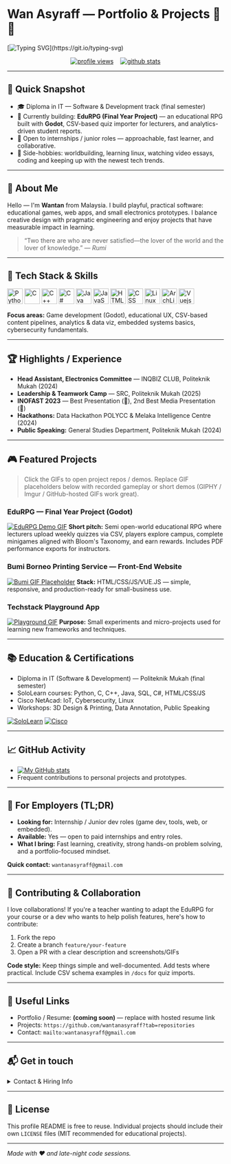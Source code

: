 # Wan Asyraff — Portfolio & Projects 🚀✨

[![Typing SVG](https://readme-typing-svg.demolab.com?font=Bitter\&duration=2000\&pause=2000\&color=52B6F7\&background=FFFFFF00\&width=650\&lines=Passionate+Coder+%26+Lifelong+Learner;Welcome+To+My+Profile!)](https://git.io/typing-svg)

<p align="center">
  <a href="https://github.com/wantanasyraff"><img alt="profile views" src="https://komarev.com/ghpvc/?username=wantanasyraff"/></a>
  &nbsp;&nbsp;
  <a href="https://github.com/wantanasyraff"><img alt="github stats" src="https://github-readme-stats.vercel.app/api?username=wantanasyraff&show_icons=true&theme=radical&card_height=300"/></a>
</p>

---

## 🌟 Quick Snapshot

* 🎓 Diploma in IT — Software & Development track (final semester)
* 🔭 Currently building: **EduRPG (Final Year Project)** — an educational RPG built with **Godot**, CSV-based quiz importer for lecturers, and analytics-driven student reports.
* 💼 Open to internships / junior roles — approachable, fast learner, and collaborative.
* 🤖 Side-hobbies: worldbuilding, learning linux, watching video essays, coding and keeping up with the newest tech trends.

---

## 🔭 About Me

Hello — I'm **Wantan** from Malaysia. I build playful, practical software: educational games, web apps, and small electronics prototypes. I balance creative design with pragmatic engineering and enjoy projects that have measurable impact in learning.

> “Two there are who are never satisfied—the lover of the world and the lover of knowledge.” — *Rumi*

---

## 🧰 Tech Stack & Skills

<p align="left">
  <img src="https://cdn.jsdelivr.net/gh/devicons/devicon@latest/icons/python/python-original.svg" width="36" height="36" title="Python"/>
  <img src="https://cdn.jsdelivr.net/gh/devicons/devicon@latest/icons/c/c-original.svg" width="36" height="36" title="C"/>
  <img src="https://cdn.jsdelivr.net/gh/devicons/devicon@latest/icons/cplusplus/cplusplus-original.svg" width="36" height="36" title="C++"/>
  <img src="https://cdn.jsdelivr.net/gh/devicons/devicon@latest/icons/csharp/csharp-original.svg" width="36" height="36" title="C#"/>
  <img src="https://cdn.jsdelivr.net/gh/devicons/devicon@latest/icons/java/java-original.svg" width="36" height="36" title="Java"/>
  <img src="https://cdn.jsdelivr.net/gh/devicons/devicon@latest/icons/javascript/javascript-original.svg" width="36" height="36" title="JavaScript"/>
  <img src="https://cdn.jsdelivr.net/gh/devicons/devicon@latest/icons/html5/html5-original.svg" width="36" height="36" title="HTML"/>
  <img src="https://cdn.jsdelivr.net/gh/devicons/devicon@latest/icons/css3/css3-original.svg" width="36" height="36" title="CSS"/>
  <img src="https://cdn.jsdelivr.net/gh/devicons/devicon@latest/icons/linux/linux-original.svg" width="36" height="36" title="Linux"/>
  <img src="https://cdn.jsdelivr.net/gh/devicons/devicon@latest/icons/archlinux/archlinux-original.svg" width="36" height="36" title="ArchLinux"/>
  <img src="https://cdn.jsdelivr.net/gh/devicons/devicon@latest/icons/vuejs/vuejs-original.svg" width="36" height="36" title="Vuejs"/>
          
</p>

**Focus areas:** Game development (Godot), educational UX, CSV-based content pipelines, analytics & data viz, embedded systems basics, cybersecurity fundamentals.

---

## 🏆 Highlights / Experience

* **Head Assistant, Electronics Committee** — INQBIZ CLUB, Politeknik Mukah (2024)
* **Leadership & Teamwork Camp** — SRC, Politeknik Mukah (2025)
* **INOFAST 2023** — Best Presentation (🥇), 2nd Best Media Presentation (🥈)
* **Hackathons:** Data Hackathon POLYCC & Melaka Intelligence Centre (2024)
* **Public Speaking:** General Studies Department, Politeknik Mukah (2024)

---

## 🎮 Featured Projects

> Click the GIFs to open project repos / demos. Replace GIF placeholders below with recorded gameplay or short demos (GIPHY / Imgur / GitHub-hosted GIFs work great).

### EduRPG — Final Year Project (Godot)

[![EduRPG Demo GIF](https://media.giphy.com/media/3o7TKP0Iu9gUEUoD8w/giphy.gif)](https://github.com/wantanasyraff/edu-rpg)
**Short pitch:** Semi open-world educational RPG where lecturers upload weekly quizzes via CSV, players explore campus, complete minigames aligned with Bloom's Taxonomy, and earn rewards. Includes PDF performance exports for instructors.

### Bumi Borneo Printing Service — Front-End Website

[![Bumi GIF Placeholder](https://media.giphy.com/media/l4pTfx2qLszoacZRS/giphy.gif)](https://github.com/wantanasyraff/bumi-borneo)
**Stack:** HTML/CSS/JS/VUE.JS — simple, responsive, and production-ready for small-business use.

### Techstack Playground App

[![Playground GIF](https://media.giphy.com/media/xT9IgG50Fb7Mi0prBC/giphy.gif)](https://github.com/wantanasyraff/techstack-playground)
**Purpose:** Small experiments and micro-projects used for learning new frameworks and techniques.

---

## 📚 Education & Certifications

* Diploma in IT (Software & Development) — Politeknik Mukah (final semester)
* SoloLearn courses: Python, C, C++, Java, SQL, C#, HTML/CSS/JS
* Cisco NetAcad: IoT, Cybersecurity, Linux
* Workshops: 3D Design & Printing, Data Annotation, Public Speaking

[![SoloLearn](https://img.shields.io/badge/SoloLearn-View_Certifications-blue)](https://www.sololearn.com/en/profile/30049508)
[![Cisco](https://img.shields.io/badge/Cisco-View_Accreditation-blue)](https://www.credly.com/users/wan-asyraff/)

---

## 📈 GitHub Activity

* [![My GitHub stats](https://github-readme-stats.vercel.app/api?username=wantanasyraff)](https://github.com/wantanasyraff/github-readme-stats)
* Frequent contributions to personal projects and prototypes.

---

## 💼 For Employers (TL;DR)

* **Looking for:** Internship / Junior dev roles (game dev, tools, web, or embedded).
* **Available:** Yes — open to paid internships and entry roles.
* **What I bring:** Fast learning, creativity, strong hands-on problem solving, and a portfolio-focused mindset.

**Quick contact:** `wantanasyraff@gmail.com`

---

## 🤝 Contributing & Collaboration

I love collaborations! If you're a teacher wanting to adapt the EduRPG for your course or a dev who wants to help polish features, here's how to contribute:

1. Fork the repo
2. Create a branch `feature/your-feature`
3. Open a PR with a clear description and screenshots/GIFs

**Code style:** Keep things simple and well-documented. Add tests where practical. Include CSV schema examples in `/docs` for quiz imports.

---

## 📂 Useful Links

* Portfolio / Resume: **(coming soon)** — replace with hosted resume link
* Projects: `https://github.com/wantanasyraff?tab=repositories`
* Contact: `mailto:wantanasyraff@gmail.com`

---

## 📬 Get in touch

<details>
<summary>Contact & Hiring Info</summary>

* **Email:** `wantanasyraff@gmail.com` (fastest)
* **GitHub:** `https://github.com/wantanasyraff`
* **Portfolio:** Coming soon — will update this README when live.

</details>

---

## 📜 License

This profile README is free to reuse. Individual projects should include their own `LICENSE` files (MIT recommended for educational projects).

---

*Made with ❤️ and late-night code sessions.*
